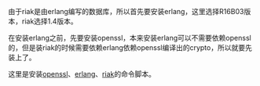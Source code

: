 由于riak是由erlang编写的数据库，所以首先要安装erlang，这里选择R16B03版本，riak选择1.4版本。

在安装erlang之前，先要安装openssl，本来安装erlang可以不需要依赖openssl的，但是装riak的时候需要依赖erlang依赖openssl编译出的crypto，所以就要先装上了。

这里是安装[openssl](https://github.com/ruanzhijun/share/blob/master/shell/install-erlang.sh)、[erlang](https://github.com/ruanzhijun/share/blob/master/shell/install-erlang.sh)、[riak](https://github.com/ruanzhijun/share/blob/master/shell/install-riak.sh)的命令脚本。